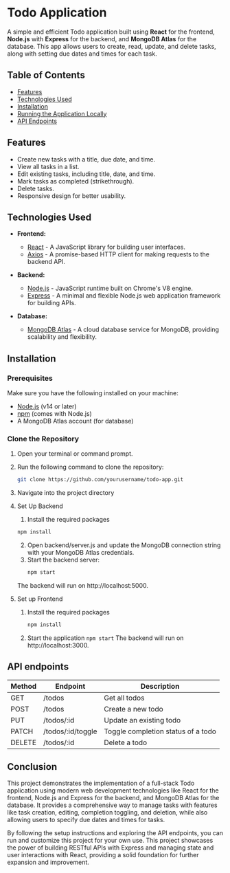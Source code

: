 # Todo Application

A simple and efficient Todo application built using **React** for the frontend, **Node.js** with **Express** for the backend, and **MongoDB Atlas** for the database. This app allows users to create, read, update, and delete tasks, along with setting due dates and times for each task.

## Table of Contents

- [Features](#features)
- [Technologies Used](#technologies-used)
- [Installation](#installation)
- [Running the Application Locally](#running-the-application-locally)
- [API Endpoints](#api-endpoints)

## Features

- Create new tasks with a title, due date, and time.
- View all tasks in a list.
- Edit existing tasks, including title, date, and time.
- Mark tasks as completed (strikethrough).
- Delete tasks.
- Responsive design for better usability.

## Technologies Used

- **Frontend:** 
  - [React](https://reactjs.org/) - A JavaScript library for building user interfaces.
  - [Axios](https://axios-http.com/docs/intro) - A promise-based HTTP client for making requests to the backend API.

- **Backend:**
  - [Node.js](https://nodejs.org/en/) - JavaScript runtime built on Chrome's V8 engine.
  - [Express](https://expressjs.com/) - A minimal and flexible Node.js web application framework for building APIs.

- **Database:**
  - [MongoDB Atlas](https://www.mongodb.com/cloud/atlas) - A cloud database service for MongoDB, providing scalability and flexibility.

## Installation

### Prerequisites

Make sure you have the following installed on your machine:

- [Node.js](https://nodejs.org/en/) (v14 or later)
- [npm](https://www.npmjs.com/) (comes with Node.js)
- A MongoDB Atlas account (for database)

### Clone the Repository

1. Open your terminal or command prompt.
2. Run the following command to clone the repository:

   ```bash
   git clone https://github.com/yourusername/todo-app.git
3. Navigate into the project directory
4. Set Up Backend
   1. Install the required packages

     ```bash
     npm install
      ```
   2. Open backend/server.js and update the MongoDB connection string with your MongoDB Atlas credentials.
   3. Start the backend server:
      ```bash
      npm start
      ```
   The backend will run on http://localhost:5000.
   
5. Set up Frontend
   1. Install the required packages
      ```bash
      npm install
      ```
   2. Start the application
      ```npm start```
   The backend will run on http://localhost:3000.

## API endpoints
| Method | Endpoint          | Description                                    |
|--------|-------------------|------------------------------------------------|
| GET    | /todos            | Get all todos                                  |
| POST   | /todos            | Create a new todo                              |
| PUT    | /todos/:id        | Update an existing todo                        |
| PATCH  | /todos/:id/toggle | Toggle completion status of a todo             |
| DELETE | /todos/:id        | Delete a todo                                  |

## Conclusion
This project demonstrates the implementation of a full-stack Todo application using modern web development technologies like React for the frontend, Node.js and Express for the backend, and MongoDB Atlas for the database. It provides a comprehensive way to manage tasks with features like task creation, editing, completion toggling, and deletion, while also allowing users to specify due dates and times for tasks.

By following the setup instructions and exploring the API endpoints, you can run and customize this project for your own use. This project showcases the power of building RESTful APIs with Express and managing state and user interactions with React, providing a solid foundation for further expansion and improvement.
